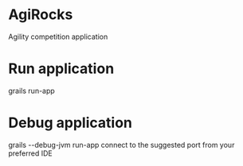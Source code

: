 # AgiRocks
Agility competition application

# Run application
grails run-app

# Debug application
grails --debug-jvm run-app
connect to the suggested port from your preferred IDE
